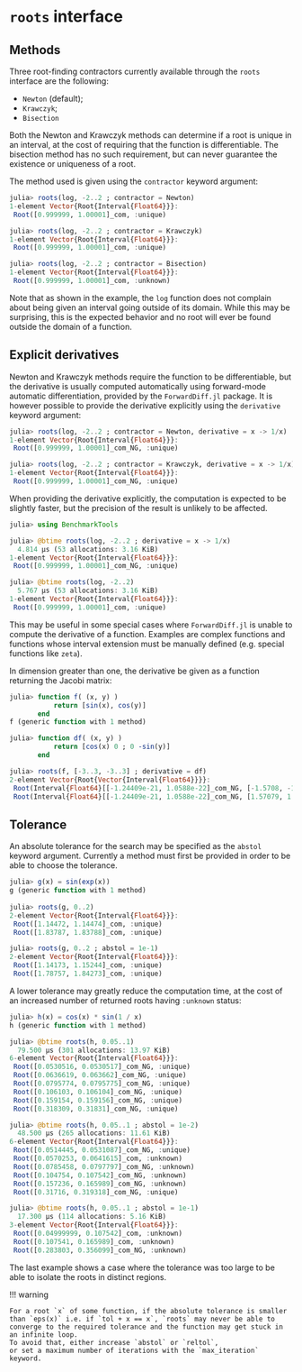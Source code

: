 # `roots` interface

## Methods

Three root-finding contractors currently available through the `roots` interface are the following:
  - `Newton` (default);
  - `Krawczyk`;
  - `Bisection`

Both the Newton and Krawczyk methods can determine if a root is unique in an interval, at the cost of requiring that the function is differentiable. The bisection method has no such requirement, but can never guarantee the existence or uniqueness of a root.

The method used is given using the `contractor` keyword argument:

```jl
julia> roots(log, -2..2 ; contractor = Newton)
1-element Vector{Root{Interval{Float64}}}:
 Root([0.999999, 1.00001]_com, :unique)

julia> roots(log, -2..2 ; contractor = Krawczyk)
1-element Vector{Root{Interval{Float64}}}:
 Root([0.999999, 1.00001]_com, :unique)

julia> roots(log, -2..2 ; contractor = Bisection)
1-element Vector{Root{Interval{Float64}}}:
 Root([0.999999, 1.00001]_com, :unknown)
```

Note that as shown in the example, the `log` function does not complain about being given an interval going outside of its domain. While this may be surprising, this is the expected behavior and no root will ever be found outside the domain of a function.

## Explicit derivatives

Newton and Krawczyk methods require the function to be differentiable, but the derivative is usually computed automatically using forward-mode automatic differentiation, provided by the `ForwardDiff.jl` package. It is however possible to provide the derivative explicitly using the `derivative` keyword argument:

```jl
julia> roots(log, -2..2 ; contractor = Newton, derivative = x -> 1/x)
1-element Vector{Root{Interval{Float64}}}:
 Root([0.999999, 1.00001]_com_NG, :unique)

julia> roots(log, -2..2 ; contractor = Krawczyk, derivative = x -> 1/x)
1-element Vector{Root{Interval{Float64}}}:
 Root([0.999999, 1.00001]_com_NG, :unique)
```

When providing the derivative explicitly, the computation is expected to be slightly faster, but the precision of the result is unlikely to be affected.

```jl
julia> using BenchmarkTools

julia> @btime roots(log, -2..2 ; derivative = x -> 1/x)
  4.814 μs (53 allocations: 3.16 KiB)
1-element Vector{Root{Interval{Float64}}}:
 Root([0.999999, 1.00001]_com_NG, :unique)

julia> @btime roots(log, -2..2)
  5.767 μs (53 allocations: 3.16 KiB)
1-element Vector{Root{Interval{Float64}}}:
 Root([0.999999, 1.00001]_com, :unique)
```

This may be useful in some special cases where `ForwardDiff.jl` is unable to compute the derivative of a function. Examples are complex functions and functions whose interval extension must be manually defined (e.g. special functions like `zeta`).

In dimension greater than one, the derivative be given as a function returning the Jacobi matrix:

```jl
julia> function f( (x, y) )
           return [sin(x), cos(y)]
       end
f (generic function with 1 method)

julia> function df( (x, y) )
           return [cos(x) 0 ; 0 -sin(y)]
       end

julia> roots(f, [-3..3, -3..3] ; derivative = df)
2-element Vector{Root{Vector{Interval{Float64}}}}:
 Root(Interval{Float64}[[-1.24409e-21, 1.0588e-22]_com_NG, [-1.5708, -1.57079]_com_NG], :unique)
 Root(Interval{Float64}[[-1.24409e-21, 1.0588e-22]_com_NG, [1.57079, 1.5708]_com_NG], :unique)
```

## Tolerance

An absolute tolerance for the search may be specified as the `abstol` keyword argument.
Currently a method must first be provided in order to be able to choose the tolerance.

```jl
julia> g(x) = sin(exp(x))
g (generic function with 1 method)
        
julia> roots(g, 0..2)
2-element Vector{Root{Interval{Float64}}}:
 Root([1.14472, 1.14474]_com, :unique)
 Root([1.83787, 1.83788]_com, :unique)

julia> roots(g, 0..2 ; abstol = 1e-1)
2-element Vector{Root{Interval{Float64}}}:
 Root([1.14173, 1.15244]_com, :unique)
 Root([1.78757, 1.84273]_com, :unique)
```

A lower tolerance may greatly reduce the computation time, at the cost of an increased number of returned roots having `:unknown` status:

```jl
julia> h(x) = cos(x) * sin(1 / x)
h (generic function with 1 method)

julia> @btime roots(h, 0.05..1)
  79.500 μs (301 allocations: 13.97 KiB)
6-element Vector{Root{Interval{Float64}}}:
 Root([0.0530516, 0.0530517]_com_NG, :unique)
 Root([0.0636619, 0.063662]_com_NG, :unique)
 Root([0.0795774, 0.0795775]_com_NG, :unique)
 Root([0.106103, 0.106104]_com_NG, :unique)
 Root([0.159154, 0.159156]_com_NG, :unique)
 Root([0.318309, 0.31831]_com_NG, :unique)

julia> @btime roots(h, 0.05..1 ; abstol = 1e-2)
  48.500 μs (265 allocations: 11.61 KiB)
6-element Vector{Root{Interval{Float64}}}:
 Root([0.0514445, 0.0531087]_com_NG, :unique)
 Root([0.0570253, 0.0641615]_com, :unknown)
 Root([0.0785458, 0.0797797]_com_NG, :unknown)
 Root([0.104754, 0.107542]_com_NG, :unknown)
 Root([0.157236, 0.165989]_com_NG, :unknown)
 Root([0.31716, 0.319318]_com_NG, :unique)

julia> @btime roots(h, 0.05..1 ; abstol = 1e-1)
  17.300 μs (114 allocations: 5.16 KiB)
3-element Vector{Root{Interval{Float64}}}:
 Root([0.04999999, 0.107542]_com, :unknown)
 Root([0.107541, 0.165989]_com, :unknown)
 Root([0.283803, 0.356099]_com_NG, :unknown)
```

The last example shows a case where the tolerance was too large to be able to isolate the roots in distinct regions.

!!! warning

    For a root `x` of some function, if the absolute tolerance is smaller than `eps(x)` i.e. if `tol + x == x`, `roots` may never be able to converge to the required tolerance and the function may get stuck in an infinite loop.
    To avoid that, either increase `abstol` or `reltol`,
    or set a maximum number of iterations with the `max_iteration` keyword.
